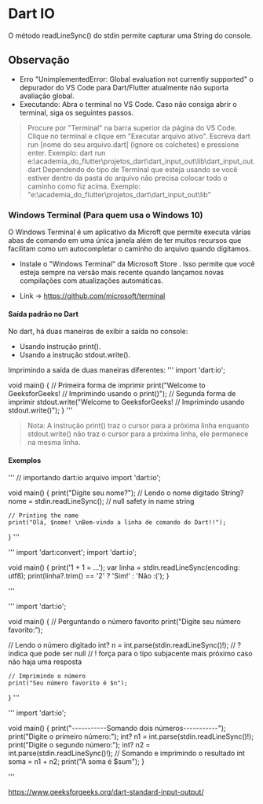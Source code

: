 # Dart IO 

O método readLineSync() do stdin permite capturar uma String do console.

## Observação 

- Erro "UnimplementedError: Global evaluation not currently supported" o depurador do VS Code para Dart/Flutter atualmente não suporta avaliação global.
- Executando: Abra o terminal no VS Code. Caso não consiga abrir o terminal, siga os seguintes passos.
> Procure por "Terminal" na barra superior da página do VS Code. Clique no terminal e clique em "Executar arquivo ativo". 
> Escreva dart run [nome do seu arquivo.dart] (ignore os colchetes) e pressione enter.
> Exemplo: dart run e:\academia_do_flutter\projetos_dart\dart_input_out\lib\dart_input_out.dart
> Dependendo do tipo de Terminal que esteja usando se você estiver dentro da pasta do arquivo não precisa colocar todo o caminho como fiz acima.
> Exemplo: "e:\academia_do_flutter\projetos_dart\dart_input_out\lib\" 

### Windows Terminal (Para quem usa o Windows 10)
O Windows Terminal é um aplicativo da Microft que permite executa várias abas de comando em uma única janela além de ter muitos recursos que facilitam como um
autocompletar o caminho do arquivo quando digitamos.

- Instale o "Windows Terminal" da Microsoft Store . Isso permite que você esteja sempre na versão mais recente quando lançamos novas compilações com atualizações automáticas.

- Link -> https://github.com/microsoft/terminal



#### Saída padrão no Dart
No dart, há duas maneiras de exibir a saída no console: 

- Usando instrução print().
- Usando a instrução stdout.write().

Imprimindo a saída de duas maneiras diferentes:
'''
import 'dart:io';

void main()
{
  // Primeira forma de imprimir
  print("Welcome to GeeksforGeeks! // Imprimindo usando o print()");
  // Segunda forma de imprimir
  stdout.write("Welcome to GeeksforGeeks! // Imprimindo usando stdout.write()");
}
'''

> Nota: 
> A instrução print() traz o cursor para a próxima linha enquanto stdout.write() não traz o cursor para a próxima linha, ele permanece na mesma linha.


#### Exemplos

'''
// importando dart:io arquivo
import 'dart:io';

void main()
{
    print("Digite seu nome?");
    // Lendo o nome digitado
    String? nome = stdin.readLineSync(); // null safety in name string

    // Printing the name
    print("Olá, $nome! \nBem-vindo a linha de comando do Dart!!");
}
'''

'''
import 'dart:convert';
import 'dart:io';

void main() {
  print('1 + 1 = ...');
  var linha = stdin.readLineSync(encoding: utf8);
  print(linha?.trim() == '2' ? 'Sim!' : 'Não :(');
}

'''

'''
import 'dart:io';

void main()
{
    // Perguntando o número favorito
    print("Digite seu número favorito:");
 
   // Lendo o número digitado
    int? n = int.parse(stdin.readLineSync()!);
   // ? indica que pode ser null
   // ! força para o tipo subjacente mais próximo caso não haja uma resposta
 
    // Imprimindo o número
    print("Seu número favorito é $n");
}
'''

'''
import 'dart:io';

void main()
{
  print("-----------Somando dois números-----------");
  print("Digite o primeiro número:");
  int? n1 = int.parse(stdin.readLineSync()!);
  print("Digite o segundo número:");
  int? n2 = int.parse(stdin.readLineSync()!);
  // Somando e imprimindo o resultado
  int soma = n1 + n2;
  print("A soma é $sum");
}

'''

https://www.geeksforgeeks.org/dart-standard-input-output/